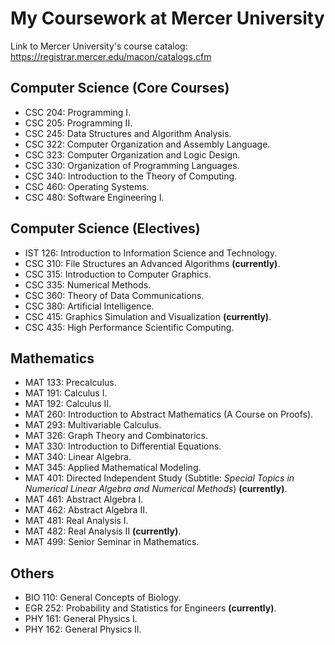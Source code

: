 # My Coursework at Mercer University
Link to Mercer University's course catalog: https://registrar.mercer.edu/macon/catalogs.cfm

## Computer Science (Core Courses)
* CSC 204: Programming I.
* CSC 205: Programming II.
* CSC 245: Data Structures and Algorithm Analysis.
* CSC 322: Computer Organization and Assembly Language.
* CSC 323: Computer Organization and Logic Design.
* CSC 330: Organization of Programming Languages.
* CSC 340: Introduction to the Theory of Computing.
* CSC 460: Operating Systems.
* CSC 480: Software Engineering I.

## Computer Science (Electives)
* IST 126: Introduction to Information Science and Technology.
* CSC 310: File Structures an Advanced Algorithms **(currently)**.
* CSC 315: Introduction to Computer Graphics.
* CSC 335: Numerical Methods.
* CSC 360: Theory of Data Communications.
* CSC 380: Artificial Intelligence.
* CSC 415: Graphics Simulation and Visualization **(currently)**.
* CSC 435: High Performance Scientific Computing.

## Mathematics
* MAT 133: Precalculus.
* MAT 191: Calculus I.
* MAT 192: Calculus II.
* MAT 260: Introduction to Abstract Mathematics (A Course on Proofs).
* MAT 293: Multivariable Calculus.
* MAT 326: Graph Theory and Combinatorics.
* MAT 330: Introduction to Differential Equations.
* MAT 340: Linear Algebra.
* MAT 345: Applied Mathematical Modeling.
* MAT 401: Directed Independent Study (Subtitle: *Special Topics in Numerical Linear Algebra and Numerical Methods*) **(currently)**.
* MAT 461: Abstract Algebra I.
* MAT 462: Abstract Algebra II.
* MAT 481: Real Analysis I. 
* MAT 482: Real Analysis II **(currently)**.
* MAT 499: Senior Seminar in Mathematics.

## Others
* BIO 110: General Concepts of Biology.
* EGR 252: Probability and Statistics for Engineers **(currently)**.
* PHY 161: General Physics I.
* PHY 162: General Physics II.
